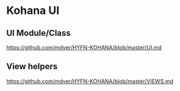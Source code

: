 # Kohana UI

## UI Module/Class
https://github.com/mdyer/HYFN-KOHANA/blob/master/UI.md

## View helpers
https://github.com/mdyer/HYFN-KOHANA/blob/master/VIEWS.md